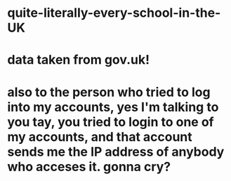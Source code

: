 # quite-literally-every-school-in-the-UK

# data taken from gov.uk!
# also to the person who tried to log into my accounts, yes I'm talking to you tay, you tried to login to one of my accounts, and that account sends me the IP address of anybody who acceses it. gonna cry?
